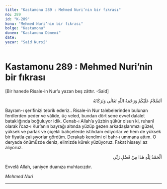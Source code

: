 ```yaml
---
title: "Kastamonu 289 : Mehmed Nuri’nin bir fıkrası"
no: 289
id: "K-289"
konu: "Mehmed Nuri’nin bir fıkrası"
bolge: "Kastamonu"
donem: "Kastamonu Dönemi"
date: 
yazar: "Said Nursî"
---
```


# Kastamonu 289 : Mehmed Nuri’nin bir fıkrası

<p class="takdim">[Bir hanede Risale-in Nur’u yazan beş zâttır. -Said]</p>

<p class="arabic" dir="rtl" title="Meal: “Allah Teâlâ'nın selâmı, rahmeti ve bereketleri üzerinize olsun.”">اَلسَّلاَمُ عَلَيْكُمْ وَرَحْمَةُ اللّٰهِ تَعَالٰى وَبَرَكَاتُهُ</p>

Bayram-ı şerifinizi tebrik ederiz.. Risale-in Nur talebelerinden bulunan ferdlerden peder ve vâlide, üç veled, bundan dört sene evvel dalalet bataklığında boğuluyor idik. Cenab-ı Allah’a yüzbin şükür olsun ki, ruhanî olarak i’caz-ı Kur’anın bayrağı altında yüzüp gezen arkadaşlarımızı güzel, yüksek ve parlak ve çiçekli bahçelerde istihdam ediyorlar ve hem de yüksek bir fiyatla çalışıyorlar gördüm. Derakab kendimi ol bahr-ı ummana attım. O deryada önümüzde deniz, elimizde kürek yüzüyoruz. Fakat hisseyi az alıyoruz.

<p class="arabic" dir="rtl" title="Meal: “Elhamdulillah, bu Rabbimin bir fazlıdır.”">اَلْحَمْدُ لِلّٰهِ هٰذَا مِنْ فَضْلِ رَبِّى</p>

Evvelâ Allah, saniyen duanıza muhtacızdır.

*Mehmed Nuri*

***

